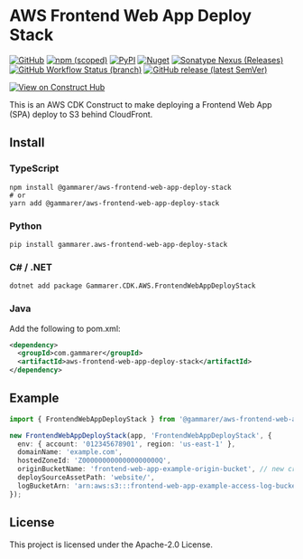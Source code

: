 # AWS Frontend Web App Deploy Stack

[![GitHub](https://img.shields.io/github/license/yicr/aws-frontend-web-app-deploy-stack?style=flat-square)](https://github.com/yicr/aws-frontend-web-app-deploy-stack/blob/main/LICENSE)
[![npm (scoped)](https://img.shields.io/npm/v/@gammarer/aws-frontend-web-app-deploy-stack?style=flat-square)](https://www.npmjs.com/package/@gammarer/aws-frontend-web-app-deploy-stack)
[![PyPI](https://img.shields.io/pypi/v/gammarer.aws-frontend-web-app-deploy-stack?style=flat-square)](https://pypi.org/project/gammarer.aws-frontend-web-app-deploy-stack/)
[![Nuget](https://img.shields.io/nuget/v/Gammarer.CDK.AWS.FrontendWebAppDeployStack?style=flat-square)](https://www.nuget.org/packages/Gammarer.CDK.AWS.FrontendWebAppDeployStack/)
[![Sonatype Nexus (Releases)](https://img.shields.io/nexus/r/com.gammarer/aws-frontend-web-app-deploy-stack?server=https%3A%2F%2Fs01.oss.sonatype.org%2F&style=flat-square)](https://s01.oss.sonatype.org/content/repositories/releases/com/gammarer/aws-frontend-web-app-deploy-stack/)
[![GitHub Workflow Status (branch)](https://img.shields.io/github/actions/workflow/status/yicr/aws-frontend-web-app-deploy-stack/release.yml?branch=main&label=release&style=flat-square)](https://github.com/yicr/aws-frontend-web-app-deploy-stack/actions/workflows/release.yml)
[![GitHub release (latest SemVer)](https://img.shields.io/github/v/release/yicr/aws-frontend-web-app-deploy-stack?sort=semver&style=flat-square)](https://github.com/yicr/aws-frontend-web-app-deploy-stack/releases)

[![View on Construct Hub](https://constructs.dev/badge?package=@gammarer/aws-frontend-web-app-deploy-stack)](https://constructs.dev/packages/@gammarer/aws-frontend-web-app-deploy-stack)

This is an AWS CDK Construct to make deploying a Frontend Web App (SPA) deploy to S3 behind CloudFront.

## Install

### TypeScript

```shell
npm install @gammarer/aws-frontend-web-app-deploy-stack
# or
yarn add @gammarer/aws-frontend-web-app-deploy-stack
```

### Python

```shell
pip install gammarer.aws-frontend-web-app-deploy-stack
```

### C# / .NET

```shell
dotnet add package Gammarer.CDK.AWS.FrontendWebAppDeployStack
```

### Java

Add the following to pom.xml:

```xml
<dependency>
  <groupId>com.gammarer</groupId>
  <artifactId>aws-frontend-web-app-deploy-stack</artifactId>
</dependency>
```

## Example

```typescript
import { FrontendWebAppDeployStack } from '@gammarer/aws-frontend-web-app-deploy-stack';

new FrontendWebAppDeployStack(app, 'FrontendWebAppDeployStack', {
  env: { account: '012345678901', region: 'us-east-1' },
  domainName: 'example.com',
  hostedZoneId: 'Z0000000000000000000Q',
  originBucketName: 'frontend-web-app-example-origin-bucket', // new create in this stack
  deploySourceAssetPath: 'website/',
  logBucketArn: 'arn:aws:s3:::frontend-web-app-example-access-log-bucket', // already created
});

```

## License

This project is licensed under the Apache-2.0 License.
